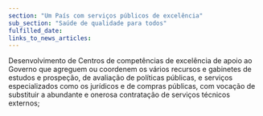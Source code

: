 ```yaml
---
section: "Um País com serviços públicos de excelência"
sub_section: "Saúde de qualidade para todos"
fulfilled_date:
links_to_news_articles:
---
```


Desenvolvimento de Centros de competências de excelência de apoio ao Governo que agreguem ou coordenem os vários recursos e gabinetes de estudos e prospeção, de avaliação de políticas públicas, e serviços especializados como os jurídicos e de compras públicas, com vocação de substituir a abundante e onerosa contratação de serviços técnicos externos;